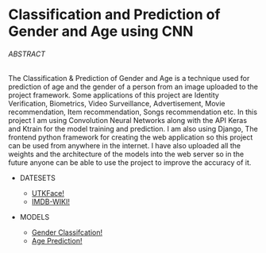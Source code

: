 # Classification and Prediction of Gender and Age using CNN

###### ABSTRACT

The Classification & Prediction of Gender and Age is a technique used for prediction of age and
the gender of a person from an image uploaded to the project framework. Some applications of
this project are Identity Verification, Biometrics, Video Surveillance, Advertisement, Movie
recommendation, Item recommendation, Songs recommendation etc. In this project I am using
Convolution Neural Networks along with the API Keras and Ktrain for the model training and
prediction. I am also using Django, The frontend python framework for creating the web
application so this project can be used from anywhere in the internet. I have also uploaded all the
weights and the architecture of the models into the web server so in the future anyone can be able
to use the project to improve the accuracy of it. 

* DATESETS
  * [UTKFace!](https://www.kaggle.com/jangedoo/utkface-new)
  * [IMDB-WIKI!](https://data.vision.ee.ethz.ch/cvl/rrothe/imdb-wiki/)

* MODELS
  * [Gender Classifcation!](https://drive.google.com/file/d/1l154ZqZQxjp7awSrNykuT-kIYt6mSW08/view?usp=sharing) 
  * [Age Prediction!](https://drive.google.com/file/d/1BbfZGKHta09DE8aCLktM_yh6wSu1P7Z1/view?usp=sharing) 

